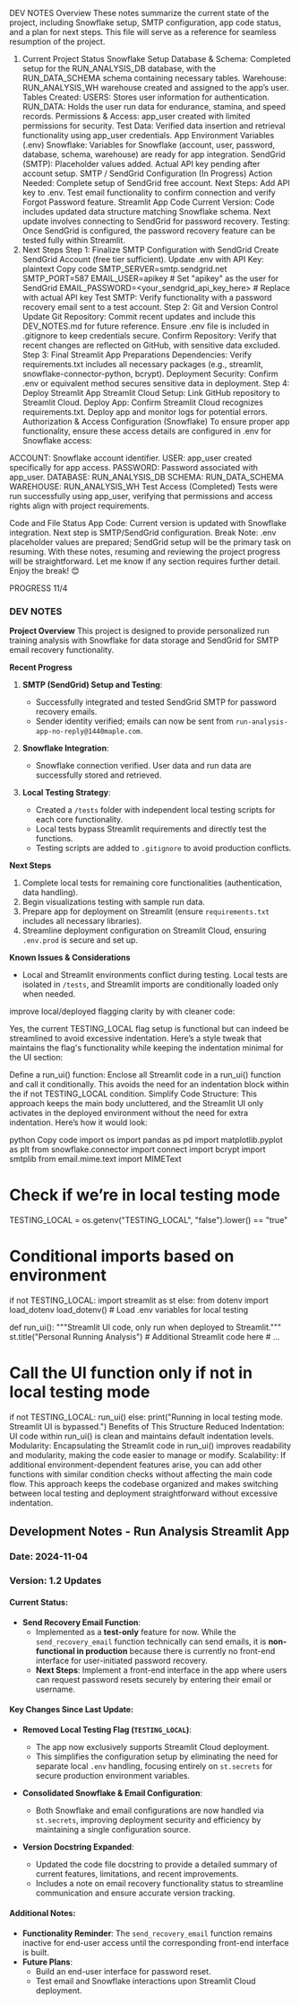 DEV NOTES
Overview
These notes summarize the current state of the project, including Snowflake setup, SMTP configuration, app code status, and a plan for next steps. This file will serve as a reference for seamless resumption of the project.

1. Current Project Status
Snowflake Setup
Database & Schema: Completed setup for the RUN_ANALYSIS_DB database, with the RUN_DATA_SCHEMA schema containing necessary tables.
Warehouse: RUN_ANALYSIS_WH warehouse created and assigned to the app’s user.
Tables Created:
USERS: Stores user information for authentication.
RUN_DATA: Holds the user run data for endurance, stamina, and speed records.
Permissions & Access:
app_user created with limited permissions for security.
Test Data: Verified data insertion and retrieval functionality using app_user credentials.
App Environment Variables (.env)
Snowflake: Variables for Snowflake (account, user, password, database, schema, warehouse) are ready for app integration.
SendGrid (SMTP): Placeholder values added. Actual API key pending after account setup.
SMTP / SendGrid Configuration (In Progress)
Action Needed: Complete setup of SendGrid free account.
Next Steps:
Add API key to .env.
Test email functionality to confirm connection and verify Forgot Password feature.
Streamlit App Code
Current Version: Code includes updated data structure matching Snowflake schema. Next update involves connecting to SendGrid for password recovery.
Testing: Once SendGrid is configured, the password recovery feature can be tested fully within Streamlit.
2. Next Steps
Step 1: Finalize SMTP Configuration with SendGrid
Create SendGrid Account (free tier sufficient).
Update .env with API Key:
plaintext
Copy code
SMTP_SERVER=smtp.sendgrid.net
SMTP_PORT=587
EMAIL_USER=apikey         # Set "apikey" as the user for SendGrid
EMAIL_PASSWORD=<your_sendgrid_api_key_here>  # Replace with actual API key
Test SMTP: Verify functionality with a password recovery email sent to a test account.
Step 2: Git and Version Control
Update Git Repository:
Commit recent updates and include this DEV_NOTES.md for future reference.
Ensure .env file is included in .gitignore to keep credentials secure.
Confirm Repository:
Verify that recent changes are reflected on GitHub, with sensitive data excluded.
Step 3: Final Streamlit App Preparations
Dependencies: Verify requirements.txt includes all necessary packages (e.g., streamlit, snowflake-connector-python, bcrypt).
Deployment Security: Confirm .env or equivalent method secures sensitive data in deployment.
Step 4: Deploy Streamlit App
Streamlit Cloud Setup: Link GitHub repository to Streamlit Cloud.
Deploy App:
Confirm Streamlit Cloud recognizes requirements.txt.
Deploy app and monitor logs for potential errors.
Authorization & Access Configuration (Snowflake)
To ensure proper app functionality, ensure these access details are configured in .env for Snowflake access:

ACCOUNT: Snowflake account identifier.
USER: app_user created specifically for app access.
PASSWORD: Password associated with app_user.
DATABASE: RUN_ANALYSIS_DB
SCHEMA: RUN_DATA_SCHEMA
WAREHOUSE: RUN_ANALYSIS_WH
Test Access (Completed)
Tests were run successfully using app_user, verifying that permissions and access rights align with project requirements.

Code and File Status
App Code: Current version is updated with Snowflake integration. Next step is SMTP/SendGrid configuration.
Break Note: .env placeholder values are prepared; SendGrid setup will be the primary task on resuming.
With these notes, resuming and reviewing the project progress will be straightforward. Let me know if any section requires further detail. Enjoy the break! 😊

PROGRESS 11/4
### DEV NOTES

**Project Overview**
This project is designed to provide personalized run training analysis with Snowflake for data storage and SendGrid for SMTP email recovery functionality.

**Recent Progress**
1. **SMTP (SendGrid) Setup and Testing**:
   - Successfully integrated and tested SendGrid SMTP for password recovery emails.
   - Sender identity verified; emails can now be sent from `run-analysis-app-no-reply@1440maple.com`.

2. **Snowflake Integration**:
   - Snowflake connection verified. User data and run data are successfully stored and retrieved.

3. **Local Testing Strategy**:
   - Created a `/tests` folder with independent local testing scripts for each core functionality.
   - Local tests bypass Streamlit requirements and directly test the functions.
   - Testing scripts are added to `.gitignore` to avoid production conflicts.

**Next Steps**
1. Complete local tests for remaining core functionalities (authentication, data handling).
2. Begin visualizations testing with sample run data.
3. Prepare app for deployment on Streamlit (ensure `requirements.txt` includes all necessary libraries).
4. Streamline deployment configuration on Streamlit Cloud, ensuring `.env.prod` is secure and set up.

**Known Issues & Considerations**
- Local and Streamlit environments conflict during testing. Local tests are isolated in `/tests`, and Streamlit imports are conditionally loaded only when needed.

improve local/deployed flagging clarity by with cleaner code:

Yes, the current TESTING_LOCAL flag setup is functional but can indeed be streamlined to avoid excessive indentation. Here’s a style tweak that maintains the flag's functionality while keeping the indentation minimal for the UI section:

Define a run_ui() function: Enclose all Streamlit code in a run_ui() function and call it conditionally. This avoids the need for an indentation block within the if not TESTING_LOCAL condition.
Simplify Code Structure: This approach keeps the main body uncluttered, and the Streamlit UI only activates in the deployed environment without the need for extra indentation.
Here’s how it would look:

python
Copy code
import os
import pandas as pd
import matplotlib.pyplot as plt
from snowflake.connector import connect
import bcrypt
import smtplib
from email.mime.text import MIMEText

# Check if we’re in local testing mode
TESTING_LOCAL = os.getenv("TESTING_LOCAL", "false").lower() == "true"

# Conditional imports based on environment
if not TESTING_LOCAL:
    import streamlit as st
else:
    from dotenv import load_dotenv
    load_dotenv()  # Load .env variables for local testing

def run_ui():
    """Streamlit UI code, only run when deployed to Streamlit."""
    st.title("Personal Running Analysis")
    # Additional Streamlit code here
    # ...

# Call the UI function only if not in local testing mode
if not TESTING_LOCAL:
    run_ui()
else:
    print("Running in local testing mode. Streamlit UI is bypassed.")
Benefits of This Structure
Reduced Indentation: UI code within run_ui() is clean and maintains default indentation levels.
Modularity: Encapsulating the Streamlit code in run_ui() improves readability and modularity, making the code easier to manage or modify.
Scalability: If additional environment-dependent features arise, you can add other functions with similar condition checks without affecting the main code flow.
This approach keeps the codebase organized and makes switching between local testing and deployment straightforward without excessive indentation.

## Development Notes - Run Analysis Streamlit App

### Date: 2024-11-04

### Version: 1.2 Updates

#### Current Status:
- **Send Recovery Email Function**: 
  - Implemented as a **test-only** feature for now. While the `send_recovery_email` function technically can send emails, it is **non-functional in production** because there is currently no front-end interface for user-initiated password recovery.
  - **Next Steps**: Implement a front-end interface in the app where users can request password resets securely by entering their email or username.

#### Key Changes Since Last Update:
- **Removed Local Testing Flag (`TESTING_LOCAL`)**: 
  - The app now exclusively supports Streamlit Cloud deployment.
  - This simplifies the configuration setup by eliminating the need for separate local `.env` handling, focusing entirely on `st.secrets` for secure production environment variables.
  
- **Consolidated Snowflake & Email Configuration**:
  - Both Snowflake and email configurations are now handled via `st.secrets`, improving deployment security and efficiency by maintaining a single configuration source.
  
- **Version Docstring Expanded**:
  - Updated the code file docstring to provide a detailed summary of current features, limitations, and recent improvements.
  - Includes a note on email recovery functionality status to streamline communication and ensure accurate version tracking.

#### Additional Notes:
- **Functionality Reminder**: The `send_recovery_email` function remains inactive for end-user access until the corresponding front-end interface is built.
- **Future Plans**:
  - Build an end-user interface for password reset.
  - Test email and Snowflake interactions upon Streamlit Cloud deployment.

